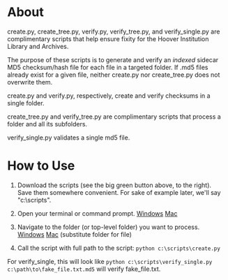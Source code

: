 # About

create.py, create_tree.py, verify.py, verify_tree.py, and verify_single.py are complimentary scripts that help ensure fixity for the Hoover Institution Library and Archives.

The purpose of these scripts is to generate and verify an *indexed* sidecar MD5 checksum/hash file for each file in a targeted folder. If .md5 files already exist for a given file, neither create.py nor create_tree.py does not overwrite them.

create.py and verify.py, respectively, create and verify checksums in a single folder.

create_tree.py and verify_tree.py are complimentary scripts that process a folder and all its subfolders.

verify_single.py validates a single md5 file.

# How to Use

1. Download the scripts (see the big green button above, to the right). Save them somewhere convenient. For sake of example later, we'll say "c:\\scripts".

1. Open your terminal or command prompt. [Windows](https://www.youtube.com/watch?v=VyiGZW0fTxk) [Mac](https://www.youtube.com/watch?v=zw7Nd67_aFw)

2. Navigate to the folder (or top-level folder) you want to process. [Windows](https://www.youtube.com/watch?v=bmGy8Q9eZV8) [Mac](https://www.youtube.com/watch?v=mgazHxDtiu8) (substitute folder for file)

3. Call the script with full path to the script: `python c:\scripts\create.py`

For verify_single, this will look like `python c:\scripts\verify_single.py c:\path\to\fake_file.txt.md5` will verify fake_file.txt.
